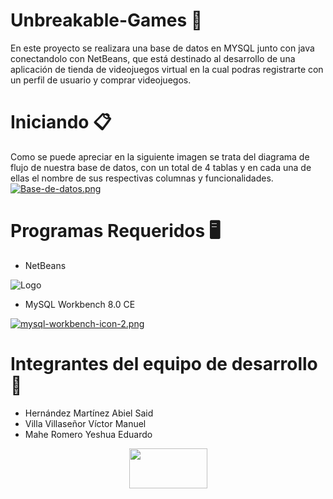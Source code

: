 # Unbreakable-Games 🔗
En este proyecto se realizara una base de datos en MYSQL junto con java conectandolo con NetBeans, que está destinado al desarrollo de una aplicación de tienda de videojuegos virtual en la cual podras registrarte con un perfil de usuario y comprar videojuegos.


# Iniciando 📋
Como se puede apreciar en la siguiente imagen se trata del diagrama de flujo de nuestra base de datos, con un total de 4 tablas y en cada una de ellas el nombre de sus respectivas columnas y funcionalidades.
[![Base-de-datos.png](https://i.postimg.cc/zvvJK3sn/Base-de-datos.png)](https://postimg.cc/ZvkthYKR)

# Programas Requeridos 🖥️
- NetBeans
  
![Logo](https://dl.flathub.org/repo/appstream/x86_64/icons/128x128/org.apache.netbeans.png) 

- MySQL Workbench 8.0 CE
  
[![mysql-workbench-icon-2.png](https://i.postimg.cc/MTJB5jjs/mysql-workbench-icon-2.png)](https://postimg.cc/nsTMcr27)

# Integrantes del equipo de desarrollo 🔧

- Hernández Martínez Abiel Said
- Villa Villaseñor Víctor Manuel 
- Mahe Romero Yeshua Eduardo

<p align="center"> <img width="125" height="64" src="https://www.mysql.com/common/logos/powered-by-mysql-125x64.png"> </p>
